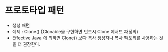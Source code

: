 # 프로토타입 패턴

- 생성 패턴
- 예제 : Clone() (Clonable을 구현하면 반드시 Clone 메서드 재정의)  
- Effective Java 에 의하면 Clone() 보다 복사 생성자나 복사 팩토리를 사용하는 것을 더 권장한다.

